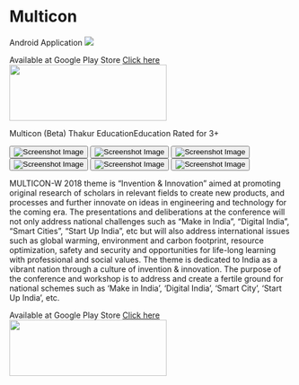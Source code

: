 # Multicon
Android Application
<img src="https://lh3.googleusercontent.com/c74ARnf_43636FtmJysBp5zAVmXSOWW2bRr7h2SNVNoKEhl0H0jhv1up2NbG-zddX4I=s180-rw">

Available at Google Play Store <a href="https://play.google.com/store/apps/details?id=com.multicon.multicon">Click here <img width="280" height="100" src="https://play.google.com/intl/en_us/badges/images/generic/en_badge_web_generic.png"></a>

Multicon (Beta)
Thakur EducationEducation
Rated for 3+

<div jsname="CmYpTb" class="FaSaxe Eg31qe"><div jsname="pCbVjb" class="KDxLi" style="transform: matrix(1, 0, 0, 1, 0, 0);"><button class="NIc6yf" aria-label="Open screenshot 0" jscontroller="jt8Aqb" jsaction="click:O1htCb" jsname="WR0adb" data-screenshot-item-index="0"><img src="https://lh3.googleusercontent.com/iIwnPA-LKk0vtn-eSQsU5UVF5qj9adSFJOQGrQP8JYqNFlbDplp82cnQDlsjB5d6xhw=w720-h310-rw" srcset="https://lh3.googleusercontent.com/iIwnPA-LKk0vtn-eSQsU5UVF5qj9adSFJOQGrQP8JYqNFlbDplp82cnQDlsjB5d6xhw=w1440-h620-rw 2x" class="T75of lxGQyd" aria-hidden="true" alt="Screenshot Image" itemprop="image"></button>    <button class="NIc6yf" aria-label="Open screenshot 1" jscontroller="jt8Aqb" jsaction="click:O1htCb" jsname="WR0adb" data-screenshot-item-index="1"><img src="https://lh3.googleusercontent.com/BpRMchWWM7VkSSYigsDPiSVygvyBZs_v6ohq-tVEw_YU9H3HU7oqjK9wf5JOdHR6_Wg=w720-h310-rw" srcset="https://lh3.googleusercontent.com/BpRMchWWM7VkSSYigsDPiSVygvyBZs_v6ohq-tVEw_YU9H3HU7oqjK9wf5JOdHR6_Wg=w1440-h620-rw 2x" class="T75of lxGQyd" aria-hidden="true" alt="Screenshot Image" itemprop="image"></button>    <button class="NIc6yf" aria-label="Open screenshot 2" jscontroller="jt8Aqb" jsaction="click:O1htCb" jsname="WR0adb" data-screenshot-item-index="2"><img src="https://lh3.googleusercontent.com/uEXfwREuwLNxidQMr5ZwyxaRBFj7nhU6kFZzjrIzgVGI9zSp4MpQelG1IUVBw3WgiUw=w720-h310-rw" srcset="https://lh3.googleusercontent.com/uEXfwREuwLNxidQMr5ZwyxaRBFj7nhU6kFZzjrIzgVGI9zSp4MpQelG1IUVBw3WgiUw=w1440-h620-rw 2x" class="T75of lxGQyd" aria-hidden="true" alt="Screenshot Image" itemprop="image"></button>    <button class="NIc6yf" aria-label="Open screenshot 3" jscontroller="jt8Aqb" jsaction="click:O1htCb" jsname="WR0adb" data-screenshot-item-index="3"><img src="https://lh3.googleusercontent.com/2t_YKCwNGPmZePWigPxjW2uXXuMqRQqOGqgBHH-W7aStB6-jTLfjiUBjEC9ftRuIHNLm=w720-h310-rw" srcset="https://lh3.googleusercontent.com/2t_YKCwNGPmZePWigPxjW2uXXuMqRQqOGqgBHH-W7aStB6-jTLfjiUBjEC9ftRuIHNLm=w1440-h620-rw 2x" class="T75of lxGQyd" aria-hidden="true" alt="Screenshot Image" itemprop="image"></button>  <button class="NIc6yf" aria-label="Open screenshot 4" jscontroller="jt8Aqb" jsaction="click:O1htCb" jsname="WR0adb" data-screenshot-item-index="4"><img src="https://lh3.googleusercontent.com/lk6M-m_L7kEJjx4ETgilGpZ3D6d8FaYw0QMEXhPwIa75WBPfTIA6mi_6ceOfXVDKxg=w720-h310-rw" srcset="https://lh3.googleusercontent.com/lk6M-m_L7kEJjx4ETgilGpZ3D6d8FaYw0QMEXhPwIa75WBPfTIA6mi_6ceOfXVDKxg=w1440-h620-rw 2x" class="T75of lxGQyd" aria-hidden="true" alt="Screenshot Image" itemprop="image"></button>    <button class="NIc6yf" aria-label="Open screenshot 5" jscontroller="jt8Aqb" jsaction="click:O1htCb" jsname="WR0adb" data-screenshot-item-index="5"><img src="https://lh3.googleusercontent.com/Ua9rJG-HtGCKZB9PilHYCtJz6yQUdLchD6Tu_5Yq1Wa3vypQX8o5ElmW5vBdHtivUCo=w720-h310-rw" srcset="https://lh3.googleusercontent.com/Ua9rJG-HtGCKZB9PilHYCtJz6yQUdLchD6Tu_5Yq1Wa3vypQX8o5ElmW5vBdHtivUCo=w1440-h620-rw 2x" class="T75of lxGQyd" aria-hidden="true" alt="Screenshot Image" itemprop="image"></button></div></div>

MULTICON-W 2018 theme is “Invention & Innovation” aimed at promoting original research of scholars in relevant fields to create new products, and processes and further innovate on ideas in engineering and technology for the coming era. The presentations and deliberations at the conference will not only address national challenges such as “Make in India”, “Digital India”, “Smart Cities”, “Start Up India”, etc but will also address international issues such as global warming, environment and carbon footprint, resource optimization, safety and security and opportunities for life-long learning with professional and social values. The theme is dedicated to India as a vibrant nation through a culture of invention & innovation. The purpose of the conference and workshop is to address and create a fertile ground for national schemes such as ‘Make in India’, ‘Digital India’, ‘Smart City’, ‘Start Up India’, etc.

Available at Google Play Store <a href="https://play.google.com/store/apps/details?id=com.multicon.multicon">Click here <img width="280" height="100" src="https://play.google.com/intl/en_us/badges/images/generic/en_badge_web_generic.png"></a>
